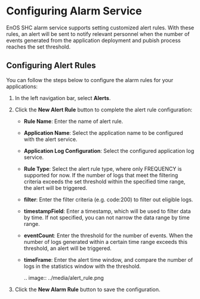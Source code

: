 # Configuring Alarm Service

EnOS SHC alarm service supports setting customized alert rules. With these rules, an alert will be sent to notify relevant personnel when the number of events generated from the application deployment and pubish process reaches the set threshold.

## Configuring Alert Rules

You can follow the steps below to configure the alarm rules for your applications:

1. In the left navigation bar, select **Alerts**.

2. Click the **New Alert Rule** button to complete the alert rule configuration:

   - **Rule Name**: Enter the name of alert rule.

   - **Application Name**: Select the application name to be configured with the alert service.

   - **Application Log Configuration**: Select the configured application log service.

   - **Rule Type**: Select the alert rule type, where only FREQUENCY is supported for now. If the number of logs that meet the filtering criteria exceeds the set threshold within the specified time range, the alert will be triggered.

   - **filter**: Enter the filter criteria (e.g. code:200) to filter out eligible logs.

   - **timestampField**: Enter a timestamp, which will be used to filter data by time. If not specified, you can not narrow the data range by time range.

   - **eventCount**: Enter the threshold for the number of events. When the number of logs generated within a certain time range exceeds this threshold, an alert will be triggered.

   - **timeFrame**: Enter the alert time window, and compare the number of logs in the statistics window with the threshold.

     .. image:: ../media/alert_rule.png

3. Click the **New Alarm Rule** button to save the configuration.

<!--end-->
